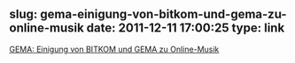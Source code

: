 slug: gema-einigung-von-bitkom-und-gema-zu-online-musik
date: 2011-12-11 17:00:25
type: link
---

[GEMA: Einigung von BITKOM und GEMA zu Online-Musik](https://www.gema.de/presse/aktuelle-pressemitteilungen/presse-details/article/einigung-von-bitkom-und-gema-zu-online-musik.html)
